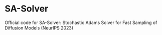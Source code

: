 # SA-Solver
Official code for SA-Solver: Stochastic Adams Solver for Fast Sampling of Diffusion Models (NeurIPS 2023)
